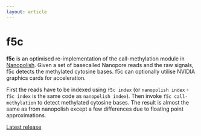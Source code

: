 ```yaml
---
layout: article
---
```


# f5c

**f5c** is an optimised re-implementation of the call-methylation module in
[Nanopolish](https://github.com/jts/nanopolish). Given a set of basecalled
Nanopore reads and the raw signals, f5c detects the methylated cytosine bases.
f5c can optionally utilise NVIDIA graphics cards for acceleration.

First the reads have to be indexed using `f5c index` (or `nanopolish index` -
`f5c index` is the same code as `nanopolish index`). Then invoke
`f5c call-methylation` to detect methylated cytosine bases. The result is
almost the same as from nanopolish except a few differences due to floating
point approximations.

[Latest release](https://github.com/hasindu2008/f5c/releases/latest)
